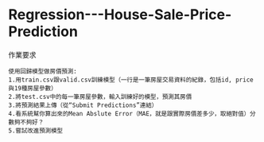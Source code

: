 # Regression---House-Sale-Price-Prediction

作業要求


    使用回歸模型做房價預測:
    1.用train.csv跟valid.csv訓練模型（一行是一筆房屋交易資料的紀錄，包括id, price與19種房屋參數）
    2.將test.csv中的每一筆房屋參數，輸入訓練好的模型，預測其房價
    3.將預測結果上傳（從“Submit Predictions”連結）
    4.看系統幫你算出來的Mean Abslute Error（MAE，就是跟實際房價差多少，取絕對值）分數夠不夠好？
    5.嘗試改進預測模型
